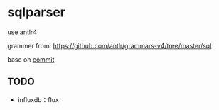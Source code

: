 # sqlparser

use antlr4

grammer from: https://github.com/antlr/grammars-v4/tree/master/sql

base on [commit](https://github.com/antlr/grammars-v4/commit/6b517735620223475eefaa85c92f8d6bce15f360)

## TODO

- influxdb：flux
